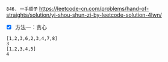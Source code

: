 
`846. 一手顺子` https://leetcode-cn.com/problems/hand-of-straights/solution/yi-shou-shun-zi-by-leetcode-solution-4lwn/
- [x] 方法一：贪心

```
[1,2,3,6,2,3,4,7,8]
3
[1,2,3,4,5]
4
```
